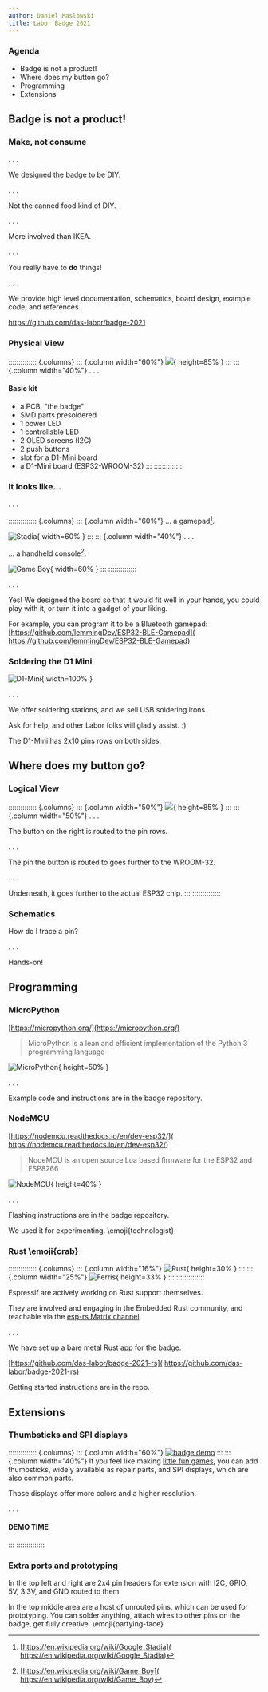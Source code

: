 ```yaml
---
author: Daniel Maslowski
title: Labor Badge 2021
---
```


### Agenda

- Badge is not a product!
- Where does my button go?
- Programming
- Extensions

## Badge is not a product!

### Make, not consume

. . .

We designed the badge to be DIY.

. . .

Not the canned food kind of DIY.

. . .

More involved than IKEA.

. . .

You really have to **do** things!

. . .

We provide high level documentation, schematics, board design, example code, and
references.

[https://github.com/das-labor/badge-2021
](https://github.com/das-labor/badge-2021)

### Physical View

:::::::::::::: {.columns}
::: {.column width="60%"}
![](img/badge-photo.jpg){ height=85% }
:::
::: {.column width="40%"}
. . .

#### Basic kit

- a PCB, "the badge"
- SMD parts presoldered
- 1 power LED
- 1 controllable LED
- 2 OLED screens (I2C)
- 2 push buttons
- slot for a D1-Mini board
- a D1-Mini board (ESP32-WROOM-32)
:::
::::::::::::::

### It looks like...

. . .

:::::::::::::: {.columns}
::: {.column width="60%"}
... a gamepad[^1].

![Stadia](img/640px-Google_Stadia_Controller.jpg){ width=60% }
:::
::: {.column width="40%"}
. . .

... a handheld console[^2].

![Game Boy](img/396px-Game-Boy-FL.jpg){ width=60% }
:::
::::::::::::::

. . .

Yes! We designed the board so that it would fit well in your hands, you could
play with it, or turn it into a gadget of your liking.

For example, you can program it to be a Bluetooth gamepad:
[https://github.com/lemmingDev/ESP32-BLE-Gamepad](
https://github.com/lemmingDev/ESP32-BLE-Gamepad)

[^1]: [https://en.wikipedia.org/wiki/Google_Stadia](
https://en.wikipedia.org/wiki/Google_Stadia)
[^2]: [https://en.wikipedia.org/wiki/Game_Boy](
https://en.wikipedia.org/wiki/Game_Boy)

### Soldering the D1 Mini

![D1-Mini](img/esp32-d1-mini.png){ width=100% }

. . .

We offer soldering stations, and we sell USB soldering irons.

Ask for help, and other Labor folks will gladly assist. :)

The D1-Mini has 2x10 pins rows on both sides.

## Where does my button go?

### Logical View

:::::::::::::: {.columns}
::: {.column width="50%"}
![](img/badge-layering.png){ height=85% }
:::
::: {.column width="50%"}
. . .

The button on the right is routed to the pin rows.

. . .

The pin the button is routed to goes further to the WROOM-32.

. . .

Underneath, it goes further to the actual ESP32 chip.
:::
::::::::::::::

### Schematics

How do I trace a pin?

. . .

Hands-on!

## Programming

### MicroPython

[https://micropython.org/](https://micropython.org/)

> MicroPython is a lean and efficient implementation of the Python 3 programming
> language

![MicroPython](img/micropython.jpg){ height=50% }

. . .

Example code and instructions are in the badge repository.

### NodeMCU

[https://nodemcu.readthedocs.io/en/dev-esp32/](
https://nodemcu.readthedocs.io/en/dev-esp32/)

> NodeMCU is an open source Lua based firmware for the ESP32 and ESP8266

![NodeMCU](img/nodemcu.png){ height=40% }

. . .

Flashing instructions are in the badge repository.

We used it for experimenting. \emoji{technologist}

### Rust \emoji{crab}

:::::::::::::: {.columns}
::: {.column width="16%"}
![Rust](img/rust.png){ height=30% }
:::
::: {.column width="25%"}
![Ferris](img/ferris.png){ height=33% }
:::
::::::::::::::

Espressif are actively working on Rust support themselves.

They are involved and engaging in the Embedded Rust community, and reachable via
the [esp-rs Matrix channel](https://matrix.to/#/#esp-rs:matrix.org).

. . .

We have set up a bare metal Rust app for the badge.

[https://github.com/das-labor/badge-2021-rs](
https://github.com/das-labor/badge-2021-rs)

Getting started instructions are in the repo.

## Extensions

### Thumbsticks and SPI displays

:::::::::::::: {.columns}
::: {.column width="60%"}
[![badge demo](img/badge-demo.jpg)](
https://files.mastodon.social/media_attachments/files/106/513/499/063/454/079/original/be6f4133acf98617.mp4)
:::
::: {.column width="40%"}
If you feel like making [little fun games](
https://mastodon.social/@CyReVolt/106513500102546977), you can add thumbsticks,
widely available as repair parts, and SPI displays, which are also common parts.

Those displays offer more colors and a higher resolution.

. . .

#### DEMO TIME
:::
::::::::::::::

### Extra ports and prototyping

In the top left and right are 2x4 pin headers for extension with I2C, GPIO, 5V,
3.3V, and GND routed to them.

In the top middle area are a host of unrouted pins, which can be used for
prototyping. You can solder anything, attach wires to other pins on the badge,
get fully creative. \emoji{partying-face}
